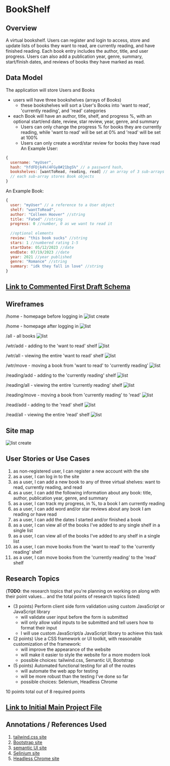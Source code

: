# BookShelf

## Overview

A virtual bookshelf. Users can register and login to access, store and update lists of books they want to read, are currently reading, and have finished reading. Each book entry includes the author, title, and user progress. Users can also add a publication year, genre, summary, start/finish dates, and reviews of books they have marked as read. 

## Data Model

The application will store Users and Books

* users will have three bookshelves (arrays of Books)
  * these bookshelves will sort a User's Books into 'want to read', 'currently reading', and 'read' categories
* each Book will have an author, title, shelf, and progress %, with an optional start/end date, review, star review, year, genre, and summary
  * Users can only change the progress % for books they are currently reading, while 'want to read' will be set at 0% and 'read' will be set at 100%
  * Users can only create a word/star review for books they have read
An Example User:

```javascript
{
  username: "myUser",
  hash: "hfdFDjk4%(4FGy8#21bgS%" // a password hash,
  bookshelves: [wantToRead, reading, read] // an array of 3 sub-arrays
  // each sub-array stores Book objects
}
```

An Example Book:

```javascript
{
  user: "myUser" // a reference to a User object
  shelf: "wantToRead",
  author: "Colleen Hoover" //string
  title: "Fated" //string
  progress: 0 //number, 0 as we want to read it
  
  //optional elements
  review: "this book sucks" //string
  stars: 1 //numbered rating 1-5
  startDate: 05/12/2023 //date
  endDate: 07/19/2023 //date
  year: 2021 //year published
  genre: "Romance" //string
  summary: "idk they fall in love" //string
}
```


## [Link to Commented First Draft Schema](db.mjs) 

## Wireframes

/home - homepage before logging in
![list create](documentation/loginHome.png)

/home - homepage after logging in
![list](documentation/userHome.png)

/all - all books
![list](documentation/allShelf.png)

/wtr/add - adding to the 'want to read' shelf
![list](documentation/wtrAdd.png)

/wtr/all - viewing the entire 'want to read' shelf
![list](documentation/wtrShelf.png)

/wtr/move - moving a book from 'want to read' to 'currently reading'
![list](documentation/moveReading.png)

/reading/add - adding to the 'currently reading' shelf
![list](documentation/readingAdd.png)

/reading/all - viewing the entire 'currently reading' shelf
![list](documentation/readingShelf.png)

/reading/move - moving a book from 'currently reading' to 'read'
![list](documentation/moveRead.png)

/read/add - adding to the 'read' shelf
![list](documentation/readAdd.png)

/read/all - viewing the entire 'read' shelf
![list](documentation/readShelf.png)

## Site map
![list create](documentation/siteMap.png)

## User Stories or Use Cases

1. as non-registered user, I can register a new account with the site
2. as a user, I can log in to the site
3. as a user, I can add a new book to any of three virtual shelves: want to read, currently reading, and read
4. as a user, I can add the following information about any book: title, author, publication year, genre, and summary
5. as a user, I can track my progress, in %, to a book I am currently reading
6. as a user, I can add word and/or star reviews about any book I am reading or have read
7. as a user, I can add the dates I started and/or finished a book
8. as a user, I can view all of the books I've added to any single shelf in a single list
9. as a user, I can view all of the books I've added to any shelf in a single list
10. as a user, I can move books from the 'want to read' to the 'currently reading' shelf
11. as a user, I can move books from the 'currently reading' to the 'read' shelf
## Research Topics

(__TODO__: the research topics that you're planning on working on along with their point values... and the total points of research topics listed)

* (3 points) Perform client side form validation using custom JavaScript or JavaScript library
    * will validate user input before the form is submitted
    * will only allow valid inputs to be submitted and tell users how to format their input
    * I will use custom JavaScript/a JavaScript library to achieve this task
* (2 points) Use a CSS framework or UI toolkit, with reasonable customization of the framework:
  * will improve the appearance of the website
  * will make it easier to style the website for a more modern look
  * possible choices: tailwind.css, Semantic UI, Bootstrap
* (5 points) Automated functional testing for all of the routes
    * will automate the web app for testing
    * will be more robust than the testing I've done so far
    * possible choices: Selenium, Headless Chrome

10 points total out of 8 required points


## [Link to Initial Main Project File](app.mjs) 

## Annotations / References Used

1. [tailwind.css site](https://tailwindcss.com/)
2. [Bootstrap site](https://getbootstrap.com/)
3. [semantic UI site](https://semantic-ui.com/)
4. [Selinium site](https://www.selenium.dev/)
5. [Headless Chrome site](https://developer.chrome.com/blog/headless-karma-mocha-chai/)